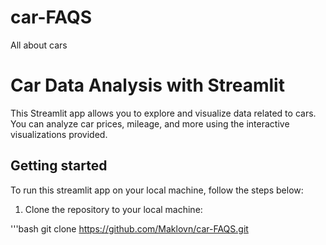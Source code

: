 # car-FAQS
All about cars
# Car Data Analysis with Streamlit

This Streamlit app allows you to explore and visualize data related to cars. You can analyze car prices, mileage, and more using the interactive visualizations provided. 

## Getting started

To run this streamlit app on your local machine, follow the steps below:

1. Clone the repository to your local machine:

'''bash 
git clone https://github.com/Maklovn/car-FAQS.git
